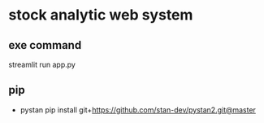 # stock analytic web system

## exe command
streamlit run app.py

## pip
- pystan
pip install git+https://github.com/stan-dev/pystan2.git@master


